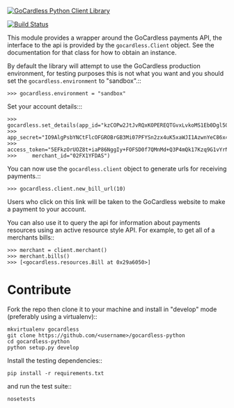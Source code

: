[![GoCardless Python Client Library](https://s3-eu-west-1.amazonaws.com/gocardless/images/client-lib-headers/python-lib-header.png)](https://gocardless.com/docs?language=python)

[![Build Status](https://secure.travis-ci.org/gocardless/gocardless-python.png?branch=master)](http://travis-ci.org/gocardless/gocardless-python)

This module provides a wrapper around the GoCardless payments API, the
interface to the api is provided by the `gocardless.Client` object. See the
documentation for that class for how to obtain an instance.

By default the library will attempt to use the GoCardless production
environment, for testing purposes this is not what you want and you should set
the `gocardless.environment` to "sandbox".::

    >>> gocardless.environment = "sandbox"

Set your account details:::
    
    >>> gocardless.set_details(app_id="kzCOPw2JtJvRQxKOPEREQTGvxLvkoMS1Eb0Dgl5QVc1W0NKpOEZDvESfGOI_kkG2l",
    >>>     app_secret="IO9AlgPsbYNCtFlcOFGROBrGB3Mi07PFYSn2zx4uK5xaWJI1AzwnYeC86x46ji_g",
    >>>     access_token="5EFkzOrUOZ8t+iaP86NggIy+FOFSD0f7QMnMd+Q3P4mQk17Kzq9G1vYrNlEWFldlg",
    >>>     merchant_id="02FX1YFDAS")

You can now use the `gocardless.client` object to generate urls for receiving payments.::

    >>> gocardless.client.new_bill_url(10)

Users who click on this link will be taken to the GoCardless website to make a payment to 
your account.

You can also use it to query the api for information about payments resources using an 
active resource style API. For example, to get all of a merchants bills::

    >>> merchant = client.merchant()
    >>> merchant.bills()
    >>> [<gocardless.resources.Bill at 0x29a6050>]

Contribute
==========

Fork the repo then clone it to your machine and install in "develop" mode
(preferably using a virtualenv)::

    mkvirtualenv gocardless
    git clone https://github.com/<username>/gocardless-python
    cd gocardless-python
    python setup.py develop

Install the testing dependencies::

    pip install -r requirements.txt

and run the test suite::

    nosetests

